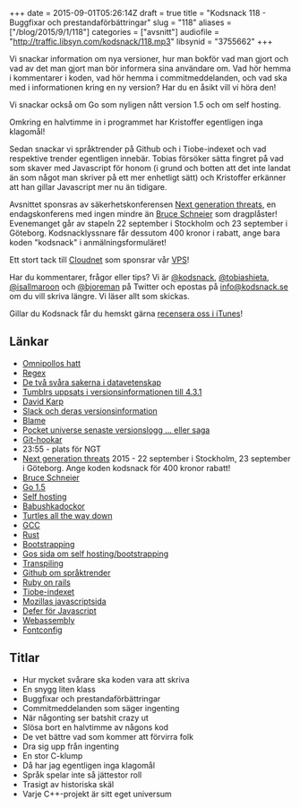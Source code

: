 +++
date = 2015-09-01T05:26:14Z
draft = true
title = "Kodsnack 118 - Buggfixar och prestandaförbättringar"
slug = "118"
aliases = ["/blog/2015/9/1/118"]
categories = ["avsnitt"]
audiofile = "http://traffic.libsyn.com/kodsnack/118.mp3"
libsynid = "3755662"
+++

Vi snackar information om nya versioner, hur man bokför vad man gjort och vad av det man gjort man bör informera sina användare om. Vad hör hemma i kommentarer i koden, vad hör hemma i commitmeddelanden, och vad ska med i informationen kring en ny version? Har du en åsikt vill vi höra den!

Vi snackar också om Go som nyligen nått version 1.5 och om self hosting.

Omkring en halvtimme in i programmet har Kristoffer egentligen inga klagomål!

Sedan snackar vi språktrender på Github och i Tiobe-indexet och vad respektive trender egentligen innebär. Tobias försöker sätta fingret på vad som skaver med Javascript för honom (i grund och botten att det inte landat än som något man skriver på ett mer enhetligt sätt) och Kristoffer erkänner att han gillar Javascript mer nu än tidigare.

Avsnittet sponsras av säkerhetskonferensen [Next generation threats](http://www.nextgenerationthreats.se), en endagskonferens med ingen mindre än [Bruce Schneier](https://en.wikipedia.org/wiki/Bruce_Schneier) som dragplåster! Evenemanget går av stapeln 22 september i Stockholm och 23 september i Göteborg. Kodsnacklyssnare får dessutom 400 kronor i rabatt, ange bara koden "kodsnack" i anmälningsformuläret!

Ett stort tack till [Cloudnet](http://www.cloudnet.se) som sponsrar vår [VPS](http://en.wikipedia.org/wiki/Virtual_private_server)!

Har du kommentarer, frågor eller tips? Vi är [@kodsnack](https://www.twitter.com/kodsnack), [@tobiashieta](https://www.twitter.com/tobiashieta), [@isallmaroon](https://www.twitter.com/isallmaroon) och [@bjoreman](https://www.twitter.com/bjoreman) på Twitter och epostas på [info@kodsnack.se](mailto:info@kodsnack.se) om du vill skriva längre. Vi läser allt som skickas.

Gillar du Kodsnack får du hemskt gärna [recensera oss i iTunes](http://itunes.apple.com/se/podcast/kodsnack/id561631498?l=en)!

## Länkar ##
* [Omnipollos hatt](http://www.omnipolloshatt.com/)
* [Regex](https://en.wikipedia.org/wiki/Regular_expression)
* [De två svåra sakerna i datavetenskap](http://martinfowler.com/bliki/TwoHardThings.html)
* [Tumblrs uppsats i versionsinformationen till 4.3.1](http://www.theguardian.com/technology/2015/aug/18/tumblr-app-release-notes-david-karp-rippling-muscles)
* [David Karp](https://en.wikipedia.org/wiki/David_Karp)
* [Slack och deras versionsinformation](http://www.subtraction.com/2014/12/05/slacks-release-notes/)
* [Blame](https://en.wikipedia.org/wiki/Annotation#Software_engineering)
* [Pocket universe senaste versionslogg … eller saga](http://bjoreman.com/files/pulog.html)
* [Git-hookar](https://git-scm.com/book/en/v2/Customizing-Git-Git-Hooks)
* 23:55 - plats för NGT
* [Next generation threats](http://www.nextgenerationthreats.se) 2015 - 22 september i Stockholm, 23 september i Göteborg. Ange koden kodsnack för 400 kronor rabatt!
* [Bruce Schneier](https://en.wikipedia.org/wiki/Bruce_Schneier)
* [Go  1.5](http://blog.golang.org/go1.5)
* [Self hosting](https://en.wikipedia.org/wiki/Self-hosting)
* [Babushkadockor](https://en.wikipedia.org/wiki/Matryoshka_doll)
* [Turtles all the way down](https://en.wikipedia.org/wiki/Turtles_all_the_way_down)
* [GCC](https://en.wikipedia.org/wiki/GCC)
* [Rust](https://www.rust-lang.org/)
* [Bootstrapping](https://en.wikipedia.org/wiki/Bootstrapping#Software_development)
* [Gos sida om self hosting/bootstrapping](https://golang.org/doc/go1.5#c)
* [Transpiling](https://en.wikipedia.org/wiki/Source-to-source_compiler)
* [Github om språktrender](https://github.com/blog/2047-language-trends-on-github)
* [Ruby on rails](https://en.wikipedia.org/wiki/Ruby_on_Rails)
* [Tiobe-indexet](http://www.tiobe.com/index.php/content/paperinfo/tpci/index.html)
* [Mozillas javascriptsida](https://developer.mozilla.org/sv-SE/docs/Web/JavaScript)
* [Defer för Javascript](http://www.w3schools.com/tags/att_script_defer.asp)
* [Webassembly](https://en.wikipedia.org/wiki/WebAssembly)
* [Fontconfig](http://www.freedesktop.org/wiki/Software/fontconfig/)

## Titlar ##
* Hur mycket svårare ska koden vara att skriva
* En snygg liten klass
* Buggfixar och prestandaförbättringar
* Commitmeddelanden som säger ingenting
* När någonting ser batshit crazy ut
* Slösa bort en halvtimme av någons kod
* De vet bättre vad som kommer att förvirra folk
* Dra sig upp från ingenting
* En stor C-klump
* Då har jag egentligen inga klagomål
* Språk spelar inte så jättestor roll
* Trasigt av historiska skäl
* Varje C++-projekt är sitt eget universum